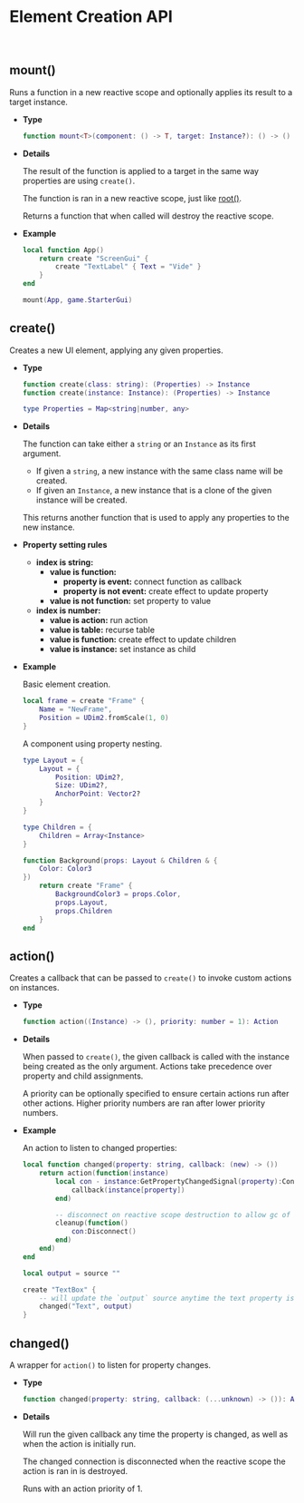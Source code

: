 # Element Creation API

<br/>

## mount()

Runs a function in a new reactive scope and optionally applies its result to a
target instance.

- **Type**
  
    ```lua
    function mount<T>(component: () -> T, target: Instance?): () -> ()
    ```

- **Details**

    The result of the function is applied to a target in the same way
    properties are using `create()`.

    The function is ran in a new reactive scope, just like
    [root()](reactivity-core.md#root).

    Returns a function that when called will destroy the reactive scope.

- **Example**

    ```lua
    local function App()
        return create "ScreenGui" {
            create "TextLabel" { Text = "Vide" }
        }
    end

    mount(App, game.StarterGui)
    ```

## create()

Creates a new UI element, applying any given properties.

- **Type**

    ```lua
    function create(class: string): (Properties) -> Instance
    function create(instance: Instance): (Properties) -> Instance

    type Properties = Map<string|number, any>
    ```

- **Details**

    The function can take either a `string` or an `Instance` as its first argument.

    - If given a `string`, a new instance with the same class name will be created.
    - If given an `Instance`, a new instance that is a clone of the given instance
    will be created.

    This returns another function that is used to apply any properties to the new
    instance.

- **Property setting rules**

    - **index is string:**
      - **value is function:**
        - **property is event:** connect function as callback
        - **property is not event:** create effect to update property
      - **value is not function:** set property to value
    - **index is number:**
      - **value is action:** run action
      - **value is table:** recurse table
      - **value is function:** create effect to update children
      - **value is instance:** set instance as child

- **Example**

    Basic element creation.

    ```lua
    local frame = create "Frame" {
        Name = "NewFrame",
        Position = UDim2.fromScale(1, 0)
    }
    ```

    A component using property nesting.

    ```lua
    type Layout = {
        Layout = {
            Position: UDim2?,
            Size: UDim2?,
            AnchorPoint: Vector2?
        }
    }

    type Children = {
        Children = Array<Instance>
    }

    function Background(props: Layout & Children & {
        Color: Color3
    })
        return create "Frame" {
            BackgroundColor3 = props.Color,
            props.Layout,
            props.Children
        }
    end
    ```

## action()

Creates a callback that can be passed to `create()` to invoke custom actions on
instances.

- **Type**

    ```lua
    function action((Instance) -> (), priority: number = 1): Action
    ```

- **Details**

    When passed to `create()`, the given callback is called with the instance
    being created as the only argument. Actions take precedence over property
    and child assignments.

    A priority can be optionally specified to ensure certain actions run after
    other actions. Higher priority numbers are ran after lower priority numbers.

- **Example**

    An action to listen to changed properties:

    ```lua
    local function changed(property: string, callback: (new) -> ())
        return action(function(instance)
            local con - instance:GetPropertyChangedSignal(property):Connect(function()
                callback(instance[property])
            end)

            -- disconnect on reactive scope destruction to allow gc of instance
            cleanup(function()
                con:Disconnect()
            end)
        end)
    end

    local output = source ""

    create "TextBox" {
        -- will update the `output` source anytime the text property is changed
        changed("Text", output)
    }
    ```

## changed()

A wrapper for `action()` to listen for property changes.

- **Type**

    ```lua
    function changed(property: string, callback: (...unknown) -> ()): Action
    ```

- **Details**

    Will run the given callback any time the property is changed, as well as
    when the action is initially run.

    The changed connection is disconnected when the reactive scope the action is
    ran in is destroyed.

    Runs with an action priority of 1.
